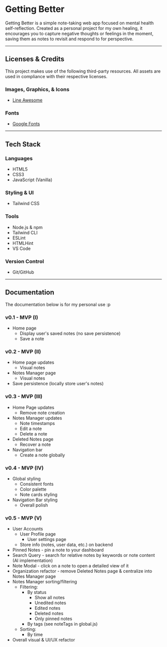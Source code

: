 # Getting Better 

Getting Better is a simple note-taking web app focused on mental health self-reflection. Created as a personal project for my own healing, it encourages you to capture negative thoughts or feelings in the moment, saving them as notes to revisit and respond to for perspective.

---

## Licenses & Credits

This project makes use of the following third-party resources. All assets are used in compliance with their respective licenses.

### Images, Graphics, & Icons
- [Line Awesome](https://icons8.com/line-awesome)

### Fonts
- [Google Fonts](https://fonts.google.com/)

---

## Tech Stack

### Languages
- HTML5
- CSS3
- JavaScript (Vanilla)

### Styling & UI
- Tailwind CSS

### Tools
- Node.js & npm 
- Tailwind CLI 
- ESLint
- HTMLHint
- VS Code 

### Version Control
- Git/GitHub

---

## Documentation

The documentation below is for my personal use :p

### v0.1 - MVP (I) 
- Home page
  - Display user's saved notes (no save persistence)
  - Save a note 

### v0.2 - MVP (II)
- Home page updates
  - Visual notes
- Notes Manager page 
  - Visual notes
- Save persistence (locally store user's notes)

### v0.3 - MVP (III)
- Home Page updates
  - Remove note creation
- Notes Manager updates 
  - Note timestamps
  - Edit a note 
  - Delete a note 
- Deleted Notes page
  - Recover a note 
- Navigation bar
  - Create a note globally

### v0.4 - MVP (IV)
- Global styling
  - Consistent fonts
  - Color palette 
  - Note cards styling
- Navigation Bar styling
  - Overall polish

### v0.5 - MVP (V)
- User Accounts 
  - User Profile page 
    - User settings page 
  - Store info (notes, user data, etc.) on backend 
- Pinned Notes - pin a note to your dashboard 
- Search Query - search for relative notes by keywords or note content (AI implementation)
- Note Modal - click on a note to open a detailed view of it 
- Organization refactor - remove Deleted Notes page & centralize into Notes Manager page
- Notes Manager sorting/filtering
  - Filtering: 
    - By status
      - Show all notes 
      - Unedited notes 
      - Edited notes 
      - Deleted notes
      - Only pinned notes
    - By tags (see noteTags in global.js)
  - Sorting: 
    - By time 
- Overall visual & UI/UX refactor 